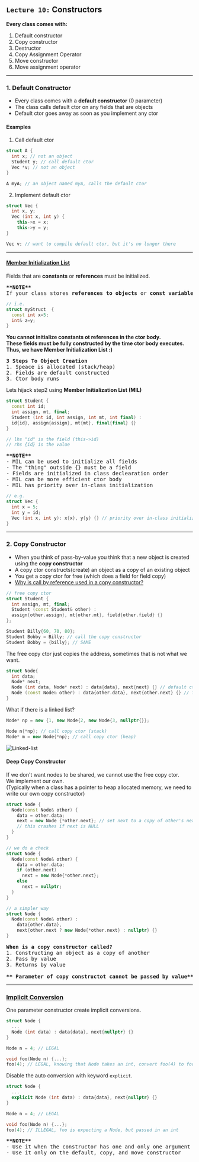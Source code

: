 ## `Lecture 10:` Constructors 


**Every class comes with:**
1. Default constructor 
2. Copy constructor 
3. Destructor
4. Copy Assignment Operator
5. Move constructor 
6. Move assignment operator 
------------------------------------------------------------------------


### 1. Default Constructor
- Every class comes with a **default constructor** (0 parameter) 
- The class calls default ctor on any fields that are objects
- Default ctor goes away as soon as you implement any ctor 

#### Examples 
1. Call default ctor 
```c++
struct A {
  int x; // not an object 
  Student y; // call default ctor 
  Vec *v; // not an object 
}

A myA; // an object named myA, calls the default ctor 
```
2. Implement default ctor
```c++
struct Vec {
  int x, y;
  Vec (int x, int y) {
    this->x = x;
    this->y = y;
}

Vec v; // want to compile default ctor, but it's no longer there
```
-------------------------------------------------------------------------------------


#### [Member Initialization List](https://stackoverflow.com/questions/926752/why-should-i-prefer-to-use-member-initialization-list)
Fields that are <b>constants</b> or <b>references</b> must be initialized. <br> 
<pre>
<b>**NOTE**</b>
If your class stores <b>references to objects</b> or <b>const variables</b> then you don't have but to use MIL!
</pre>
```c++
// i.e.
struct myStruct  {
  const int x=5;
  int& z=y;
}
```

**You cannot initialize constants ot references in the ctor body. <br>
These fields must be fully constructed by the time ctor body executes.
Thus, we have Member Initialization List :)**

<pre>
<b>3 Steps To Object Creation</b>
1. Speace is allocated (stack/heap)
2. Fields are default constructed
3. Ctor body runs 
</pre>

Lets hijack step2 using **Member Initialization List (MIL)**
```c++
struct Student {
  const int id;
  int assign, mt, final;
  Student (int id, int assign, int mt, int final) : 
  id{id}, assign{assign}, mt{mt}, final{final} {}
}

// lhs "id" is the field (this->id)
// rhs {id} is the value 
``` 

<pre>
<b>**NOTE**</b>
- MIL can be used to initialize all fields 
- The "thing" outside {} must be a field 
- Fields are initialized in class declearation order 
- MIL can be more efficient ctor body
- MIL has priority over in-class initialization
</pre>
```c++
// e.g.
struct Vec {
  int x = 5;
  int y = id;
  Vec (int x, int y): x{x}, y{y} {} // priority over in-class initialization
}
```
------------------------------------------------------------------------------------------


### 2. Copy Constructor 
 - When you think of pass-by-value you think that a new object is created using the **copy constructor**
 - A copy ctor constructs(create) an object as a copy of an existing object
 - You get a copy ctor for free (which does a field for field copy)
 - [Why is call by reference used in a copy constructor?](https://www.quora.com/Why-is-call-by-reference-used-in-a-copy-constructor)
```c++
// free copy ctor
struct Student {
  int assign, mt, final;
  Student (const Student& other) : 
  assign{other.assign}, mt{other.mt}, field{other.field} {} 
};

Student Billy{60, 70, 80};
Student Bobby = Billy; // call the copy constructor 
Student Bobby = {billy}; // SAME 
```

The free copy ctor just copies the address, sometimes that is not what we want. 
```c++
struct Node{
  int data;
  Node* next;
  Node (int data, Node* next) : data{data}, next{next} {} // default ctor
  Node (const Node& other) : data{other.data}, next{other.next} {} // free copy ctor
}
```

What if there is a linked list?
```c++
Node* np = new {1, new Node{2, new Node{3, nullptr{}};

Node n{*np}; // call copy ctor (stack)
Node* m = new Node{*np}; // call copy ctor (heap)
```
![Linked-list](https://github.com/lilcser/CS246-University-of-Waterloo/blob/master/L10%20Linked%20List.png)


#### Deep Copy Constructor
If we don't want nodes to be shared, we cannot use the free copy ctor. <br>
We implement our own. <br>
(Typically when a class has a pointer to heap allocated memory, we need to write our own copy constructor)
```c++
struct Node {
  Node(const Node& other) {
    data = other.data;
    next = new Node {*other.next}; // set next to a copy of other's next
    // this crashes if next is NULL
  }
}
```
```c++ 
// we do a check
struct Node {
  Node(const Node& other) {
    data = other.data;
    if (other.next) 
      next = new Node{*other.next};
    else 
      next = nullptr;
  }
}

// a simpler way 
struct Node {
  Node(const Node& other) :
    data{other.data},
    next{other.next ? new Node{*other.next} : nullptr} {}
}
```
<pre>
<b>When is a copy constructor called?</b>
1. Constructing an object as a copy of another 
2. Pass by value 
3. Returns by value 

<b>** Parameter of copy constructot cannot be passed by value**</b> 
</pre> 
------------------------------------------------------------------------------------------


### [Implicit Conversion](https://stackoverflow.com/questions/121162/what-does-the-explicit-keyword-mean)
One parameter constructor create implicit conversions.
```c++
struct Node {
  ...
  Node (int data) : data{data}, next{nullptr} {} 
}

Node n = 4; // LEGAL

void foo(Node n) {...}; 
foo(4); // LEGAL, knowing that Node takes an int, convert foo(4) to foo(Node(4))
```
Disable the auto conversion with keyword `explicit`.
```c++
struct Node {
  ...
  explicit Node (int data) : data{data}, next{nullptr} {} 
}

Node n = 4; // LEGAL

void foo(Node n) {...};
foo(4); // ILLEGAL, foo is expecting a Node, but passed in an int
```   
<pre>
<b>**NOTE**</b>
- Use it when the constructor has one and only one argument
- Use it only on the default, copy, and move constructor
</pre>
